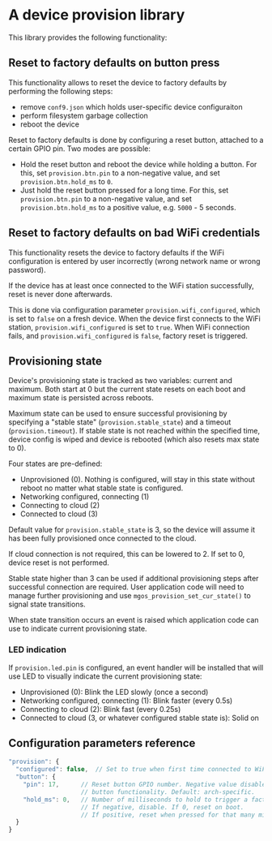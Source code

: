 # A device provision library

This library provides the following functionality:


## Reset to factory defaults on button press

This functionality allows to reset the device to factory defaults by
performing the following steps:

- remove `conf9.json` which holds user-specific device configuraiton
- perform filesystem garbage collection
- reboot the device

Reset to factory defaults is done by configuring a reset button, attached to a
certain GPIO pin. Two modes are possible:

- Hold the reset button and reboot the device while holding a button.
  For this, set `provision.btn.pin` to a non-negative value, and set 
  `provision.btn.hold_ms` to `0`.
- Just hold the reset button pressed for a long time.
  For this, set `provision.btn.pin` to a non-negative value, and set 
  `provision.btn.hold_ms` to a positive value, e.g. `5000` - 5 seconds.


## Reset to factory defaults on bad WiFi credentials

This functionality resets the device to factory defaults if the WiFi
configuration is entered by user incorrectly
(wrong network name or wrong password).

If the device has at least once connected to the WiFi station successfully,
reset is never done afterwards.

This is done via configuration parameter `provision.wifi_configured`, which is
set to `false` on a fresh device. When the device first connects to the WiFi
station, `provision.wifi_configured` is set to `true`. When WiFi connection
fails, and `provision.wifi_configured` is `false`, factory reset is triggered.


## Provisioning state

Device's provisioning state is tracked as two variables: current and maximum.
Both start at 0 but the current state resets on each boot and maximum state is persisted across reboots.

Maximum state can be used to ensure successful provisioning by specifying a
"stable state" (`provision.stable_state`) and a timeout (`provision.timeout`).
If stable state is not reached within the specified time, device config is wiped and device is rebooted
(which also resets max state to 0).

Four states are pre-defined:

 * Unprovisioned (0). Nothing is configured, will stay in this state without reboot no matter what stable state is configured.
 * Networking configured, connecting (1)
 * Connecting to cloud (2)
 * Connected to cloud (3)

Default value for `provision.stable_state` is 3, so the device will assume it has been fully provisioned once connected to the cloud.

If cloud connection is not required, this can be lowered to 2. If set to 0, device reset is not performed.

Stable state higher than 3 can be used if additional provisioning steps after successful connection are required.
User application code will need to manage further provisioning and use `mgos_provision_set_cur_state()` to signal state transitions.

When state transition occurs an event is raised which application code can use to indicate current provisioning state.

### LED indication

If `provision.led.pin` is configured, an event handler will be installed that will use LED to visually indicate the current provisioning state:

 * Unprovisioned (0): Blink the LED slowly (once a second)
 * Networking configured, connecting (1): Blink faster (every 0.5s)
 * Connecting to cloud (2): Blink fast (every 0.25s)
 * Connected to cloud (3, or whatever configured stable state is): Solid on

## Configuration parameters reference

```javascript
"provision": {
  "configured": false,  // Set to true when first time connected to WiFi
  "button": {
    "pin": 17,      // Reset button GPIO number. Negative value disables reset
                    // button functionality. Default: arch-specific.
    "hold_ms": 0,   // Number of milliseconds to hold to trigger a factory reset.
                    // If negative, disable. If 0, reset on boot.
                    // If positive, reset when pressed for that many milliseconds.
  }
}
```
